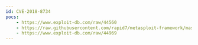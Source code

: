 ```yaml
---
id: CVE-2018-8734
pocs:
    - https://www.exploit-db.com/raw/44560
    - https://raw.githubusercontent.com/rapid7/metasploit-framework/master/modules/exploits/linux/http/nagios_xi_chained_rce_2_electric_boogaloo.rb
    - https://www.exploit-db.com/raw/44969
---
```

